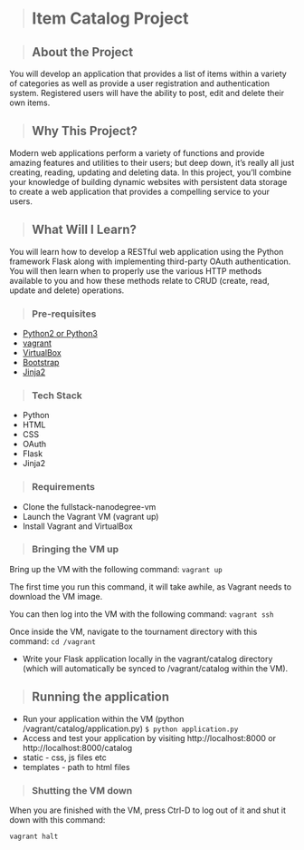 ># Item Catalog Project

>## About the Project

You will develop an application that provides a list of items within a variety of categories as well as provide a user registration and authentication system. Registered users will have the ability to post, edit and delete their own items.

>## Why This Project?

Modern web applications perform a variety of functions and provide amazing features and utilities to their users; but deep down, it’s really all just creating, reading, updating and deleting data. In this project, you’ll combine your knowledge of building dynamic websites with persistent data storage to create a web application that provides a compelling service to your users.

>## What Will I Learn?

You will learn how to develop a RESTful web application using the Python framework Flask along with implementing third-party OAuth authentication. You will then learn when to properly use the various HTTP methods available to you and how these methods relate to CRUD (create, read, update and delete) operations.

>### Pre-requisites

* [Python2 or Python3](https://www.python.org/)
* [vagrant](https://www.vagrantup.com/)
* [VirtualBox](https://www.virtualbox.org/)
* [Bootstrap](https://getbootstrap.com/docs/4.3/getting-started/introduction/)
* [Jinja2](http://jinja.pocoo.org/)

>### Tech Stack

* Python
* HTML
* CSS
* OAuth
* Flask
* Jinja2

>### Requirements

* Clone the fullstack-nanodegree-vm
* Launch the Vagrant VM (vagrant up)
* Install Vagrant and VirtualBox

>### Bringing the VM up

Bring up the VM with the following command:
`vagrant up`

The first time you run this command, it will take awhile, as Vagrant needs to download the VM image.

You can then log into the VM with the following command:
`vagrant ssh`

Once inside the VM, navigate to the tournament directory with this command:
`cd /vagrant`

* Write your Flask application locally in the vagrant/catalog directory (which will automatically be synced to /vagrant/catalog within the VM).

>## Running the application

* Run your application within the VM (python /vagrant/catalog/application.py)
`$ python application.py`
* Access and test your application by visiting http://localhost:8000 or http://localhost:8000/catalog
* static - css, js files etc
* templates - path to html files

>### Shutting the VM down

When you are finished with the VM, press Ctrl-D to log out of it and shut it down with this command:

`vagrant halt`
